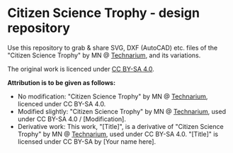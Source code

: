 # Citizen Science Trophy - design repository
Use this repository to grab & share SVG, DXF (AutoCAD) etc. files of the "Citizen Science Trophy" by MN @ [Technarium](http://blog.technariumas.lt/), and its variations.

The original work is licenced under [CC BY-SA 4.0](https://creativecommons.org/licenses/by-sa/4.0/). 


**Attribution is to be given as follows:**
- No modification: "Citizen Science Trophy" by MN @ [Technarium](http://blog.technariumas.lt/), licenced under CC BY-SA 4.0.
- Modified slightly: "Citizen Science Trophy" by MN @ [Technarium](http://blog.technariumas.lt/), used under CC BY-SA 4.0 / [Modification].
- Derivative work: This work, "[Title]", is a derivative of "Citizen Science Trophy" by MN @ [Technarium](http://blog.technariumas.lt/), used under CC BY-SA 4.0. "[Title]" is licensed under CC BY-SA by [Your name here].
